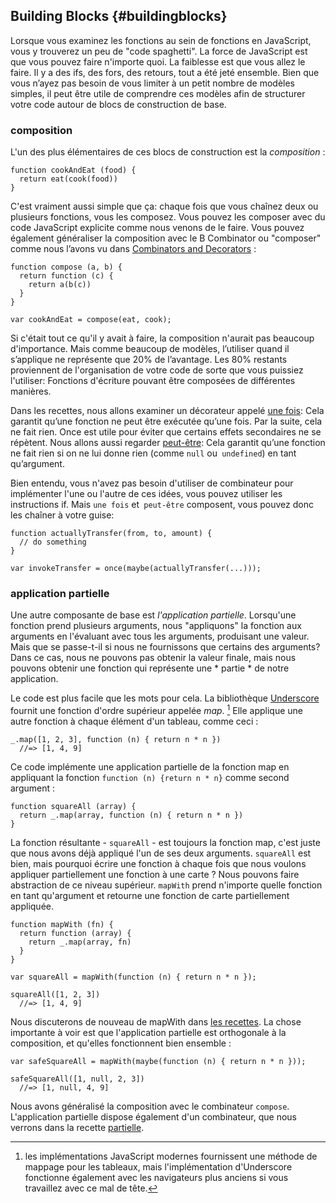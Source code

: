 ## Building Blocks {#buildingblocks}

Lorsque vous examinez les fonctions au sein de fonctions en JavaScript, vous y trouverez un peu de "code spaghetti". La force de JavaScript est que vous pouvez faire n'importe quoi. La faiblesse est que vous allez le faire. Il y a des ifs, des fors, des retours, tout a été jeté ensemble. Bien que vous n’ayez pas besoin de vous limiter à un petit nombre de modèles simples, il peut être utile de comprendre ces modèles afin de structurer votre code autour de blocs de construction de base.

### composition

L'un des plus élémentaires de ces blocs de construction est la *composition* :

    function cookAndEat (food) {
      return eat(cook(food))
    }

C'est vraiment aussi simple que ça: chaque fois que vous chaînez deux ou plusieurs fonctions, vous les composez. Vous pouvez les composer avec du code JavaScript explicite comme nous venons de le faire. Vous pouvez également généraliser la composition avec le B Combinator ou "composer" comme nous l’avons vu dans [Combinators and Decorators](#combinators) :

    function compose (a, b) {
      return function (c) {
        return a(b(c))
      }
    }

    var cookAndEat = compose(eat, cook);

Si c'était tout ce qu'il y avait à faire, la composition n'aurait pas beaucoup d'importance. Mais comme beaucoup de modèles, l’utiliser quand il s’applique ne représente que 20% de l’avantage. Les 80% restants proviennent de l'organisation de votre code de sorte que vous puissiez l'utiliser: Fonctions d'écriture pouvant être composées de différentes manières.

Dans les recettes, nous allons examiner un décorateur appelé [une fois](#once): Cela garantit qu’une fonction ne peut être exécutée qu’une fois. Par la suite, cela ne fait rien. Once est utile pour éviter que certains effets secondaires ne se répètent. Nous allons aussi regarder [peut-être](#maybe): Cela garantit qu’une fonction ne fait rien si on ne lui donne rien (comme `null` ou` undefined`) en tant qu’argument.

Bien entendu, vous n'avez pas besoin d'utiliser de combinateur pour implémenter l'une ou l'autre de ces idées, vous pouvez utiliser les instructions if. Mais `une fois` et` peut-être` composent, vous pouvez donc les chaîner à votre guise:

    function actuallyTransfer(from, to, amount) {
      // do something
    }

    var invokeTransfer = once(maybe(actuallyTransfer(...)));

### application partielle

Une autre composante de base est *l'application partielle*. Lorsqu'une fonction prend plusieurs arguments, nous "appliquons" la fonction aux arguments en l'évaluant avec tous les arguments, produisant une valeur. Mais que se passe-t-il si nous ne fournissons que certains des arguments? Dans ce cas, nous ne pouvons pas obtenir la valeur finale, mais nous pouvons obtenir une fonction qui représente une * partie * de notre application.

Le code est plus facile que les mots pour cela. La bibliothèque [Underscore] fournit une fonction d'ordre supérieur appelée *map*. [^headache] Elle applique une autre fonction à chaque élément d'un tableau, comme ceci :

    _.map([1, 2, 3], function (n) { return n * n })
      //=> [1, 4, 9]

Ce code implémente une application partielle de la fonction map en appliquant la fonction `function (n) {return n * n}` comme second argument :

    function squareAll (array) {
      return _.map(array, function (n) { return n * n })
    }

La fonction résultante - `squareAll` - est toujours la fonction map, c'est juste que nous avons déjà appliqué l'un de ses deux arguments. `squareAll` est bien, mais pourquoi écrire une fonction à chaque fois que nous voulons appliquer partiellement une fonction à une carte ? Nous pouvons faire abstraction de ce niveau supérieur. `mapWith` prend n'importe quelle fonction en tant qu'argument et retourne une fonction de carte partiellement appliquée.

    function mapWith (fn) {
      return function (array) {
        return _.map(array, fn)
      }
    }

    var squareAll = mapWith(function (n) { return n * n });

    squareAll([1, 2, 3])
      //=> [1, 4, 9]

Nous discuterons de nouveau de mapWith dans [les recettes](#mapWith). La chose importante à voir est que l'application partielle est orthogonale à la composition, et qu'elles fonctionnent bien ensemble :

    var safeSquareAll = mapWith(maybe(function (n) { return n * n }));

    safeSquareAll([1, null, 2, 3])
      //=> [1, null, 4, 9]

Nous avons généralisé la composition avec le combinateur `compose`. L'application partielle dispose également d'un combinateur, que nous verrons dans la recette [partielle](#partial).

[^bind]: Modern JavaScript provides a limited form of partial application through the `Function.prototype.bind` method. This will be discussed in greater length when we look at function contexts.

[^headache]: les implémentations JavaScript modernes fournissent une méthode de mappage pour les tableaux, mais l'implémentation d'Underscore fonctionne également avec les navigateurs plus anciens si vous travaillez avec ce mal de tête.

[Underscore]: http://underscorejs.org
